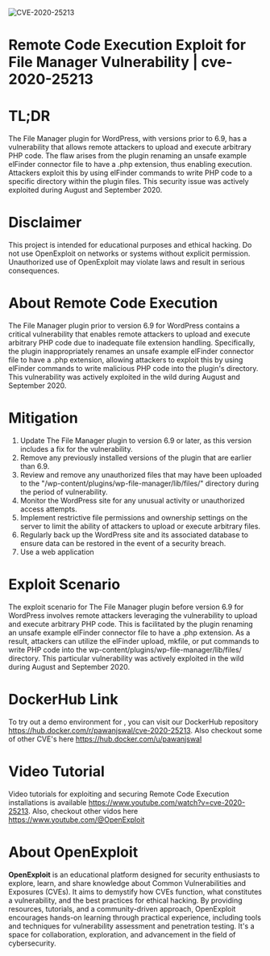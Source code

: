 ![CVE-2020-25213](https://raw.githubusercontent.com/pawanjswal/pawanjswal.github.io/master/cve/cve-2020-25213/assets/thumbnail.jpg)

# Remote Code Execution Exploit for File Manager Vulnerability | cve-2020-25213

# TL;DR
The File Manager plugin for WordPress, with versions prior to 6.9, has a vulnerability that allows remote attackers to upload and execute arbitrary PHP code. The flaw arises from the plugin renaming an unsafe example elFinder connector file to have a .php extension, thus enabling execution. Attackers exploit this by using elFinder commands to write PHP code to a specific directory within the plugin files. This security issue was actively exploited during August and September 2020.

# Disclaimer
This project is intended for educational purposes and ethical hacking. Do not use OpenExploit on networks or systems without explicit permission. Unauthorized use of OpenExploit may violate laws and result in serious consequences.

# About Remote Code Execution
The File Manager plugin prior to version 6.9 for WordPress contains a critical vulnerability that enables remote attackers to upload and execute arbitrary PHP code due to inadequate file extension handling. Specifically, the plugin inappropriately renames an unsafe example elFinder connector file to have a .php extension, allowing attackers to exploit this by using elFinder commands to write malicious PHP code into the plugin's directory. This vulnerability was actively exploited in the wild during August and September 2020.

# Mitigation
1. Update The File Manager plugin to version 6.9 or later, as this version includes a fix for the vulnerability.
2. Remove any previously installed versions of the plugin that are earlier than 6.9.
3. Review and remove any unauthorized files that may have been uploaded to the "/wp-content/plugins/wp-file-manager/lib/files/" directory during the period of vulnerability.
4. Monitor the WordPress site for any unusual activity or unauthorized access attempts.
5. Implement restrictive file permissions and ownership settings on the server to limit the ability of attackers to upload or execute arbitrary files.
6. Regularly back up the WordPress site and its associated database to ensure data can be restored in the event of a security breach.
7. Use a web application

# Exploit Scenario
The exploit scenario for The File Manager plugin before version 6.9 for WordPress involves remote attackers leveraging the vulnerability to upload and execute arbitrary PHP code. This is facilitated by the plugin renaming an unsafe example elFinder connector file to have a .php extension. As a result, attackers can utilize the elFinder upload, mkfile, or put commands to write PHP code into the wp-content/plugins/wp-file-manager/lib/files/ directory. This particular vulnerability was actively exploited in the wild during August and September 2020.

# DockerHub Link
To try out a demo environment for , you can visit our DockerHub repository https://hub.docker.com/r/pawanjswal/cve-2020-25213. Also checkout some of other CVE's here https://hub.docker.com/u/pawanjswal

# Video Tutorial
Video tutorials for exploiting  and securing Remote Code Execution installations is available https://www.youtube.com/watch?v=cve-2020-25213. Also, checkout other vidos here https://www.youtube.com/@OpenExploit

# About OpenExploit
**OpenExploit** is an educational platform designed for security enthusiasts to explore, learn, and share knowledge about Common Vulnerabilities and Exposures (CVEs). It aims to demystify how CVEs function, what constitutes a vulnerability, and the best practices for ethical hacking. By providing resources, tutorials, and a community-driven approach, OpenExploit encourages hands-on learning through practical experience, including tools and techniques for vulnerability assessment and penetration testing. It's a space for collaboration, exploration, and advancement in the field of cybersecurity.
